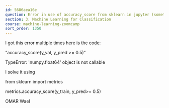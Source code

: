 ```yaml
---
id: 5686aea16e
question: Error in use of accuracy_score from sklearn in jupyter (sometimes)
section: 3. Machine Learning for Classification
course: machine-learning-zoomcamp
sort_order: 1350
---
```


I got this error multiple times here is the code:

“accuracy_score(y_val, y_pred >= 0.5)”

TypeError: 'numpy.float64' object is not callable

I solve it using

from sklearn import metrics

metrics.accuracy_score(y_train, y_pred>= 0.5)

OMAR Wael


